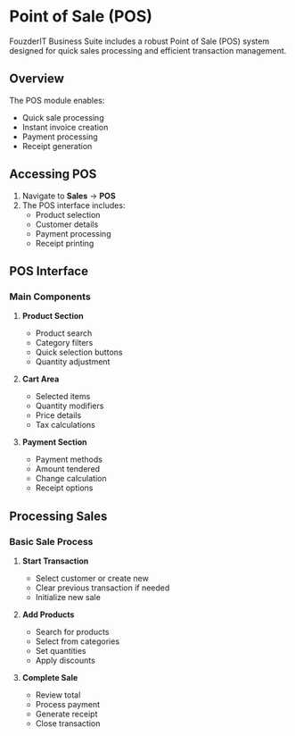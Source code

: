 # Point of Sale (POS)

FouzderIT Business Suite includes a robust Point of Sale (POS) system designed for quick sales processing and efficient transaction management.

## Overview

The POS module enables:

- Quick sale processing
- Instant invoice creation
- Payment processing
- Receipt generation

## Accessing POS

1.  Navigate to **Sales** → **POS**
2.  The POS interface includes:
    - Product selection
    - Customer details
    - Payment processing
    - Receipt printing

## POS Interface

### Main Components

1.  **Product Section**

    - Product search
    - Category filters
    - Quick selection buttons
    - Quantity adjustment

2.  **Cart Area**

    - Selected items
    - Quantity modifiers
    - Price details
    - Tax calculations

3.  **Payment Section**

    - Payment methods
    - Amount tendered
    - Change calculation
    - Receipt options

## Processing Sales

### Basic Sale Process

1.  **Start Transaction**

    - Select customer or create new
    - Clear previous transaction if needed
    - Initialize new sale

2.  **Add Products**

    - Search for products
    - Select from categories
    - Set quantities
    - Apply discounts

3.  **Complete Sale**

    - Review total
    - Process payment
    - Generate receipt
    - Close transaction
